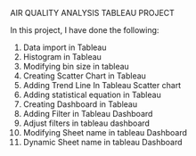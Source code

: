 AIR QUALITY ANALYSIS TABLEAU PROJECT

In this project, I have done the following:

1. Data import in Tableau
2. Histogram in Tableau
3. Modifying bin size in tableau
4. Creating Scatter Chart in Tableau
5. Adding Trend Line In Tableau Scatter chart
6. Adding statistical equation in Tableau
7. Creating Dashboard in Tableau
8. Adding Filter in Tableau Dashboard
9. Adjust filters in tableau dashboard
10. Modifying Sheet name in tableau Dashboard
11. Dynamic Sheet name in tableau Dashboard

